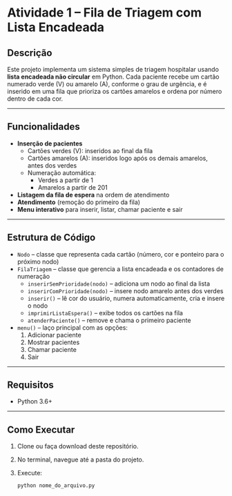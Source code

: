 # Atividade 1 – Fila de Triagem com Lista Encadeada

## Descrição
Este projeto implementa um sistema simples de triagem hospitalar usando **lista encadeada não circular** em Python. Cada paciente recebe um cartão numerado verde (V) ou amarelo (A), conforme o grau de urgência, e é inserido em uma fila que prioriza os cartões amarelos e ordena por número dentro de cada cor.

---

## Funcionalidades
- **Inserção de pacientes**  
  - Cartões verdes (V): inseridos ao final da fila  
  - Cartões amarelos (A): inseridos logo após os demais amarelos, antes dos verdes  
  - Numeração automática:  
    - Verdes a partir de 1  
    - Amarelos a partir de 201  
- **Listagem da fila de espera** na ordem de atendimento  
- **Atendimento** (remoção do primeiro da fila)  
- **Menu interativo** para inserir, listar, chamar paciente e sair

---

## Estrutura de Código

- `Nodo` – classe que representa cada cartão (número, cor e ponteiro para o próximo nodo)  
- `FilaTriagem` – classe que gerencia a lista encadeada e os contadores de numeração  
  - `inserirSemPrioridade(nodo)` – adiciona um nodo ao final da lista  
  - `inserirComPrioridade(nodo)` – insere nodo amarelo antes dos verdes  
  - `inserir()` – lê cor do usuário, numera automaticamente, cria e insere o nodo  
  - `imprimirListaEspera()` – exibe todos os cartões na fila  
  - `atenderPaciente()` – remove e chama o primeiro paciente  
- `menu()` – laço principal com as opções:
  1. Adicionar paciente  
  2. Mostrar pacientes  
  3. Chamar paciente  
  4. Sair  

---

## Requisitos
- Python 3.6+  

---

## Como Executar

1. Clone ou faça download deste repositório.  
2. No terminal, navegue até a pasta do projeto.  
3. Execute:

   ```bash
   python nome_do_arquivo.py
